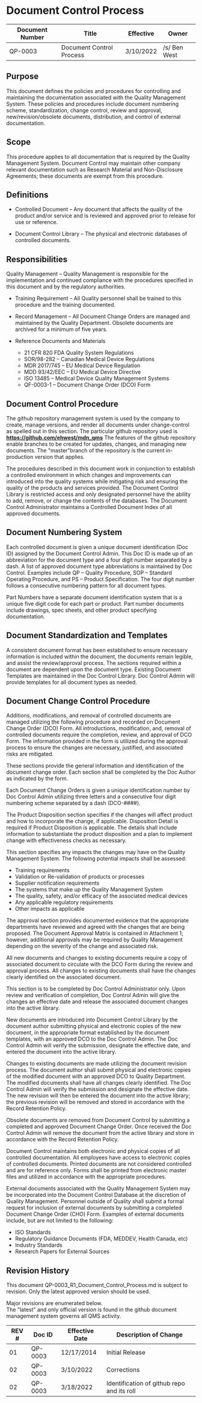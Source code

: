 # Document Control Process

Document Number|Title                                      |Effective|Owner
---------------|-------------------------------------------|---------|----
QP-0003        |Document Control Process|3/10/2022|/s/ Ben West


## Purpose

This document defines the policies and procedures for controlling and maintaining the documentation associated with the Quality Management System.  These policies and procedures include document numbering scheme, standardization, change control, review and approval, new/revision/obsolete documents, distribution, and control of external documentation.

## Scope

This procedure applies to all documentation that is required by the Quality Management System.  Document Control may maintain other company relevant documentation such as Research Material and Non-Disclosure Agreements; these documents are exempt from this procedure.

## Definitions

* Controlled Document – Any document that affects the quality of the product and/or service and is reviewed and approved prior to release for use or reference.

* Document Control Library – The physical and electronic databases of controlled documents.

## Responsibilities

Quality Management – Quality Management is responsible for the implementation and continued compliance with the procedures specified in this document and by the regulatory authorities.

* Training Requirement – All Quality personnel shall be trained to this procedure and the training documented.

* Record Management – All Document Change Orders are managed and maintained by the Quality Department.  Obsolete documents are archived for a minimum of five years.

* Reference Documents and Materials

  * 21 CFR 820 FDA Quality System Regulations
  * SOR/98-282 – Canadian Medical Device Regulations
  * MDR 2017/745 – EU Medical Device Regulation
  * MDD 93/42/EEC – EU Medical Device Directive
  * ISO 13485 – Medical Device Quality Management Systems
  * QF-0003-1 – Document Change Order (DCO) Form

## Document Control Procedure

The github repository management system is used by the company
to create, manage versions, and render all documents under change-control
as spelled out in this section.
The particular github repository
used is **https://github.com/ehwest/mdn_qms**
The features of the github repository enable branches to be created for
updates, changes, and managing new documents.
The "master"branch of the repository is the current in-production version that applies.

The procedures described in this document work in conjunction to establish a controlled environment in which changes and improvements can introduced into the quality systems while mitigating risk and ensuring the quality of the products and services provided.  The Document Control Library is restricted access and only designated personnel have the ability to add, remove, or change the contents of the databases.  The Document Control Administrator maintains a Controlled Document Index of all approved documents.

## Document Numbering System

Each controlled document is given a unique document identification (Doc ID) assigned by the Document Control Admin.  This Doc ID is made up of an abbreviation for the document type and a four digit number separated by a dash.  A list of approved document type abbreviations is maintained by Doc Control.  Examples include QP – Quality Procedure, SOP – Standard Operating Procedure, and PS – Product Specification.  The four digit number follows a consecutive numbering pattern for all document types.

Part Numbers have a separate document identification system that is a unique five digit code for each part or product.  Part number documents include drawings, spec sheets, and other product specifying documentation.

## Document Standardization and Templates

A consistent document format has been established to ensure necessary information is included within the document, the documents remain legible, and assist the review/approval process.  The sections required within a document are dependent upon the document type.  Existing Document Templates are maintained in the Doc Control Library.  Doc Control Admin will provide templates for all document types as needed.

## Document Change Control Procedure

Additions, modifications, and removal of controlled documents are managed utilizing the following procedure and recorded on Document Change Order (DCO) Form.  All introductions, modification, and, removal of controlled documents require the completion, review, and approval of DCO Form.  The information provided in the form is utilized during the approval process to ensure the changes are necessary, justified, and associated risks are mitigated.

These sections provide the general information and identification of the document change order.  Each section shall be completed by the Doc Author as indicated by the form. 

Each Document Change Orders is given a unique identification number by Doc Control Admin utilizing three letters and a consecutive four digit numbering scheme separated by a dash (DCO-####).

The Product Disposition section specifies if the changes will affect product and how to incorporate the change, if applicable.  Disposition Detail is required if Product Disposition is applicable.  The details shall include information to substantiate the product disposition and a plan to implement change with effectiveness checks as necessary. 

This section specifies any impacts the changes may have on the Quality Management System.  The following potential impacts shall be assessed:

* Training requirements
* Validation or Re-validation of products or processes
* Supplier notification requirements
* The systems that make up the Quality Management System
* The quality, safety, and/or efficacy of the associated medical devices
* Any applicable regulatory requirements
* Other impacts as applicable

The approval section provides documented evidence that the appropriate departments have reviewed and agreed with the changes that are being proposed.  The Document Approval Matrix is contained in Attachment 1; however, additional approvals may be required by Quality Management depending on the severity of the change and associated risk.

All new documents and changes to existing documents require a copy of associated document to circulate with the DCO Form during the review and approval process.  All changes to existing documents shall have the changes clearly identified on the associated document.

This section is to be completed by Doc Control Administrator only.  Upon review and verification of completion, Doc Control Admin will give the changes an effective date and release the associated document changes into the active library.

New documents are introduced into Document Control Library by the document author submitting physical and electronic copies of the new document, in the appropriate format established by the document templates, with an approved DCO to the Doc Control Admin.  The Doc Control Admin will verify the submission, designate the effective date, and entered the document into the active library.

Changes to existing documents are made utilizing the document revision process.  The document author shall submit physical and electronic copies of the modified document with an approved DCO to Quality Department.  The modified documents shall have all changes clearly identified.  The Doc Control Admin will verify the submission and designate the effective date.  The new revision will then be entered the document into the active library; the previous revision will be removed and stored in accordance with the Record Retention Policy.

Obsolete documents are removed from Document Control by submitting a completed and approved Document Change Order.  Once received the Doc Control Admin will remove the document from the active library and store in accordance with the Record Retention Policy.

Document Control maintains both electronic and physical copies of all controlled documentation.  All employees have access to electronic copies of controlled documents.  Printed documents are not considered controlled and are for reference only.  Forms shall be printed from electronic master files and utilized in accordance with the appropriate procedures.

External documents associated with the Quality Management System may be incorporated into the Document Control Database at the discretion of Quality Management.  Personnel outside of Quality shall submit a formal request for inclusion of external documents by submitting a completed Document Change Order (CHO) Form.  Examples of external documents include, but are not limited to the following:

* ISO Standards
* Regulatory Guidance Documents (FDA, MEDDEV, Health Canada, etc)
* Industry Standards
* Research Papers for External Sources

## Revision History

This document  QP-0003_R1_Document_Control_Process.md
is subject to revision. Only the latest approved version should be used.

Major revisions are enumerated below.   
The "latest" and only official version is found in the github document management system governs all QMS activity.

REV #|Doc ID|Effective Date|Description of Change
-----|------|--------------|---------------------
01   | QP-0003|12/17/2014|Initial Release
02   | QP-0003|3/10/2022|Corrections
02   | QP-0003|3/18/2022|Identification of github repo and its roll

